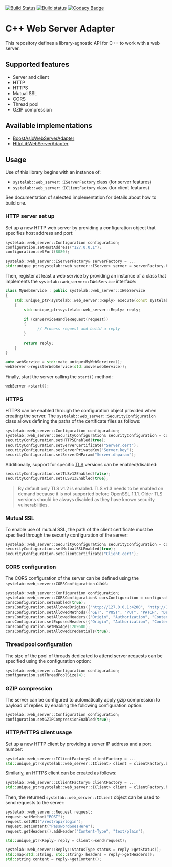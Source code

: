 [![Build Status](https://travis-ci.org/systelab/cpp-webserver-adapter.svg?branch=master)](https://travis-ci.org/systelab/cpp-webserver-adapter)
[![Build status](https://ci.appveyor.com/api/projects/status/b2yacbbo5x9hp8cy?svg=true)](https://ci.appveyor.com/project/systelab/cpp-webserver-adapter)
[![Codacy Badge](https://api.codacy.com/project/badge/Grade/cdb01d96abbd49ba92ffb0edcff71988)](https://www.codacy.com/app/systelab/cpp-webserver-adapter?utm_source=github.com&amp;utm_medium=referral&amp;utm_content=systelab/cpp-webserver-adapter&amp;utm_campaign=Badge_Grade)


# C++ Web Server Adapter

This repository defines a library-agnostic API for C++ to work with a web server.

## Supported features

* Server and client
* HTTP
* HTTPS
* Mutual SSL
* CORS
* Thread pool
* GZIP compression

## Available implementations

* [BoostAsioWebServerAdapter](https://github.com/systelab/cpp-boostasio-webserver-adapter)
* [HttpLibWebServerAdapter](https://github.com/systelab/cpp-httplib-webserver-adapter)

## Usage

Use of this library begins with an instance of:
* `systelab::web_server::IServerFactory` class (for server features)
* `systelab::web_server::IClientFactory` class (for client features)

See documentation of selected implementation for details about how to build one.

### HTTP server set up

Set up a new HTTP web server by providing a configuration object that specifies host address and port:

```cpp
systelab::web_server::Configuration configuration;
configuration.setHostAddress("127.0.0.1");
configuration.setPort(8080);

systelab::web_server::IServerFactory& serverFactory = ...
std::unique_ptr<systelab::web_server::IServer> server = serverFactory.buildServer(configuration);
```

Then, register at least a web service by providing an instance of a class that implements the `systelab::web_server::IWebService` interface:

```cpp
class MyWebService : public systelab::web_server::IWebService
{
    std::unique_ptr<systelab::web_server::Reply> execute(const systelab::web_server::Request& request)
    {
        std::unique_ptr<systelab::web_server::Reply> reply;
	
        if (canServiceHandleRequest(request))
        {
	          // Process request and build a reply
        }
	
        return reply;
    }
}

auto webService = std::make_unique<MyWebService>();
webServer->registerWebService(std::move(webService));
```

Finally, start the server calling the `start()` method:

```cpp
webServer->start();
```

### HTTPS

HTTPS can be enabled through the configuration object provided when creating the server. The `systelab::web_server::SecurityConfiguration` class allows defining the paths of the certificate files as follows:

```cpp
systelab::web_server::Configuration configuration;
systelab::web_server::SecurityConfiguration& securityConfiguration = configuration.getSecurityConfiguration();
securityConfiguration.setHTTPSEnabled(true);
securityConfiguration.setServerCertificate("Server.cert");
securityConfiguration.setServerPrivateKey("Server.key");
securityConfiguration.setServerDHParam("Server.dhparam");
```

Additionally, support for specific [TLS](https://wiki.openssl.org/index.php/SSL/TLS_Client) versions can be enabled/disabled:

```cpp
securityConfiguration.setTLSv12Enabled(false);
securityConfiguration.setTLSv13Enabled(true);
```

> By default only TLS v1.2 is enabled. TLS v1.3 needs to be enabled on demand because it is not supported before OpenSSL 1.1.1. Older TLS versions should be always disabled as they have known security vulnerabilities.

### Mutual SSL

To enable use of mutual SSL, the path of the client certificate must be specified through the security configuration of the server:

```cpp
systelab::web_server::SecurityConfiguration& securityConfiguration = configuration.getSecurityConfiguration();
securityConfiguration.setMutualSSLEnabled(true);
securityConfiguration.setClientCertificate("Client.cert");
```

### CORS configuration

The CORS configuration of the server can be defined using the `systelab::web_server::CORSConfiguration` class:

```cpp
systelab::web_server::Configuration configuration;
systelab::web_server::CORSConfiguration& corsConfiguration = configuration.getCORSConfiguration();
corsConfiguration.setEnabled(true);
corsConfiguration.setAllowedOrigins({"http://127.0.0.1:4200", "http://127.0.0.1:8082"});
corsConfiguration.setAllowedMethods({"GET", "POST", "PUT", "PATCH", "DELETE", "OPTIONS"});
corsConfiguration.setAllowedHeaders({"Origin", "Authorization", "Content-Type"});
corsConfiguration.setExposedHeaders({"Origin", "Authorization", "Content-Type"});
corsConfiguration.setMaxAge(1209600);
corsConfiguration.setAllowedCredentials(true);
```

### Thread pool configuration

The size of the pool of threads dedicated to attend server requests can be specified using the configuration option:

```cpp
systelab::web_server::Configuration configuration;
configuration.setThreadPoolSize(4);
```

### GZIP compression

The server can be configured to automatically apply gzip compression to payload of replies by enabling the following configuration option:

```cpp
systelab::web_server::Configuration configuration;
configuration.setGZIPCompressionEnabled(true);
```

### HTTP/HTTPS client usage

Set up a new HTTP client by providing a server IP address and a port number:

```cpp
systelab::web_server::IClientFactory& clientFactory = ...
std::unique_ptr<systelab::web_server::IClient> client = clientFactory.buildHTTPClient("127.0.0.1", 8080);
```

Similarly, an HTTPS client can be created as follows:

```cpp
systelab::web_server::IClientFactory& clientFactory = ...
std::unique_ptr<systelab::web_server::IClient> client = clientFactory.buildHTTPSClient("localhost", 9090);
```

Then, the returned `systelab::web_server::IClient` object can be used to send requests to the server:

```cpp
systelab::web_server::Request request;
request.setMethod("POST");
request.setURI("/rest/api/login"); 
request.setContent("PasswordGoesHere");
request.getHeaders().addHeader("Content-Type", "text/plain");

std::unique_ptr<Reply> reply = client->send(request);

systelab::web_server::Reply::StatusType status = reply->getStatus();
std::map<std::string, std::string> headers = reply->getHeaders();
std::string content = reply->getContent();
```
